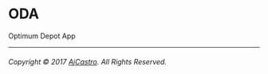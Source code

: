 # ODA

Optimum Depot App

___
###### Copyright © 2017 [AjCastro](https://github.com/ajcastro). All Rights Reserved.
